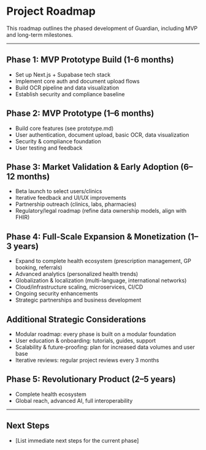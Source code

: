 # Project Roadmap

This roadmap outlines the phased development of Guardian, including MVP and long-term milestones.

---

## Phase 1: MVP Prototype Build (1-6 months)
- Set up Next.js + Supabase tech stack
- Implement core auth and document upload flows
- Build OCR pipeline and data visualization
- Establish security and compliance baseline

## Phase 2: MVP Prototype (1–6 months)
- Build core features (see prototype.md)
- User authentication, document upload, basic OCR, data visualization
- Security & compliance foundation
- User testing and feedback

## Phase 3: Market Validation & Early Adoption (6–12 months)
- Beta launch to select users/clinics
- Iterative feedback and UI/UX improvements
- Partnership outreach (clinics, labs, pharmacies)
- Regulatory/legal roadmap (refine data ownership models, align with FHIR)

## Phase 4: Full-Scale Expansion & Monetization (1–3 years)
- Expand to complete health ecosystem (prescription management, GP booking, referrals)
- Advanced analytics (personalized health trends)
- Globalization & localization (multi-language, international networks)
- Cloud/infrastructure scaling, microservices, CI/CD
- Ongoing security enhancements
- Strategic partnerships and business development

## Additional Strategic Considerations
- Modular roadmap: every phase is built on a modular foundation
- User education & onboarding: tutorials, guides, support
- Scalability & future-proofing: plan for increased data volumes and user base
- Iterative reviews: regular project reviews every 3 months

## Phase 5: Revolutionary Product (2–5 years)
- Complete health ecosystem
- Global reach, advanced AI, full interoperability

---

## Next Steps
- [List immediate next steps for the current phase] 